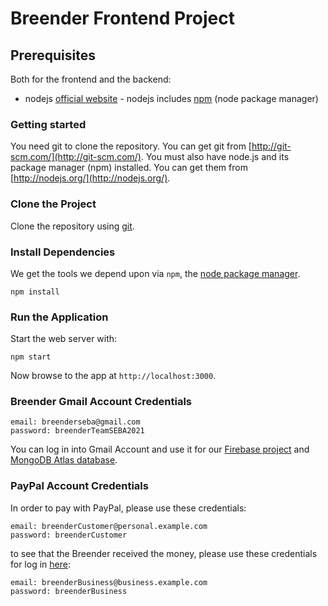 # Breender Frontend Project

## Prerequisites

Both for the frontend and the backend:

-   nodejs [official website](https://nodejs.org/en/) - nodejs includes [npm](https://www.npmjs.com/) (node package manager)

### Getting started

You need git to clone the repository. You can get git from [http://git-scm.com/](http://git-scm.com/).
You must also have node.js and its package manager (npm) installed. You can get them from [http://nodejs.org/](http://nodejs.org/).

### Clone the Project

Clone the repository using [git](http://git-scm.com/).

### Install Dependencies

We get the tools we depend upon via `npm`, the [node package manager](https://www.npmjs.com).

```
npm install
```

### Run the Application

Start the web server with:

```
npm start
```

Now browse to the app at `http://localhost:3000`.

### Breender Gmail Account Credentials

```
email: breenderseba@gmail.com 
password: breenderTeamSEBA2021
```

You can log in into Gmail Account and use it for our [Firebase project](https://console.firebase.google.com/u/0/project/breender-seba/overview) and [MongoDB Atlas database](https://cloud.mongodb.com/). 

### PayPal Account Credentials

In order to pay with PayPal, please use these credentials:
```
email: breenderCustomer@personal.example.com
password: breenderCustomer

```

to see that the Breender received the money, please use these credentials for log in [here](https://www.sandbox.paypal.com/de/signin): 

```
email: breenderBusiness@business.example.com
password: breenderBusiness

```
